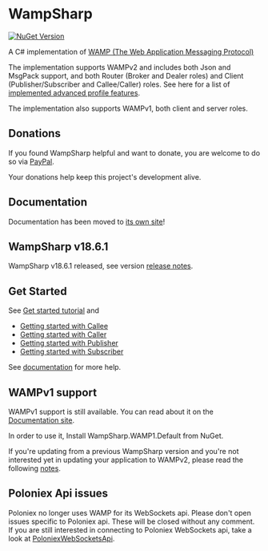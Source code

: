 WampSharp
=========
[![NuGet Version][NuGetImgMaster]][NuGetLinkMaster]

A C# implementation of [WAMP (The Web Application Messaging Protocol)][WampLink]

The implementation supports WAMPv2 and includes both Json and MsgPack support, and both Router (Broker and Dealer roles) and Client (Publisher/Subscriber and Callee/Caller) roles. See here for a list of [implemented advanced profile features](http://wampsharp.net/#advanced-profile-features).

The implementation also supports WAMPv1, both client and server roles.

## Donations

If you found WampSharp helpful and want to donate, you are welcome to do so via [PayPal](https://www.paypal.com/cgi-bin/webscr?cmd=_s-xclick&hosted_button_id=UHRAS9KZPNPX4).

Your donations help keep this project's development alive.

## Documentation

Documentation has been moved to [its own site](https://wampsharp.net)!

## WampSharp v18.6.1

WampSharp v18.6.1 released, see version [release notes](http://wampsharp.net/release-notes/wampsharp-v18.6.1-release-notes/).

## Get Started

See [Get started tutorial](http://wampsharp.net/wamp2/getting-started-with-wampv2/) and
* [Getting started with Callee](http://wampsharp.net/wamp2/roles/callee/getting-started-with-callee/)
* [Getting started with Caller](http://wampsharp.net/wamp2/roles/caller/getting-started-with-caller/)
* [Getting started with Publisher](http://wampsharp.net/wamp2/roles/publisher/getting-started-with-publisher/)
* [Getting started with Subscriber](http://wampsharp.net/wamp2/roles/subscriber/getting-started-with-subscriber/)

See [documentation](https://wampsharp.net) for more help.

## WAMPv1 support

WAMPv1 support is still available. You can read about it on the [Documentation site](https://wampsharp.net).

In order to use it, Install WampSharp.WAMP1.Default from NuGet.

If you're updating from a previous WampSharp version and you're not interested yet in updating your application to WAMPv2, please read the following [notes](http://wampsharp.net/wamp1/notes-for-wampv1-users/).

## Poloniex Api issues

Poloniex no longer uses WAMP for its WebSockets api. Please don't open issues specific to Poloniex api. These will be closed without any comment. If you are still interested in connecting to Poloniex WebSockets api, take a look at [PoloniexWebSocketsApi](https://github.com/Code-Sharp/PoloniexWebSocketsApi).

[WampLink]:http://wamp.ws

[NuGetImgMaster]:http://img.shields.io/nuget/v/WampSharp.Default.svg
[NuGetLinkMaster]:http://www.nuget.org/packages/WampSharp.Default/
[WinImgMaster]:https://img.shields.io/teamcity/codebetter/WampSharp_NetCore_Wampv2_Build.svg
[WinLinkMaster]:http://teamcity.codebetter.com/project.html?projectId=WampSharp_NetCore_Wampv2_Build&guest=1
[MonoImgMaster]:https://img.shields.io/travis/Code-Sharp/WampSharp/wampv2.svg
[MonoLinkMaster]:https://travis-ci.org/Code-Sharp/WampSharp
[AppVeyorLinkMaster]:https://ci.appveyor.com/project/darkl/wampsharp-759
[AppVeyorImgMaster]:https://ci.appveyor.com/api/projects/status/fgbqbgwqx4j8jain

[JetBrains]:http://www.jetbrains.com/
[CodeBetter]:http://codebetter.com/
[travis-ci]:https://travis-ci.org/
[AppVeyor]:http://www.appveyor.com/
